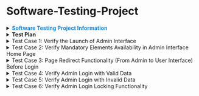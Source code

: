 # Software-Testing-Project

<details>
<summary><font color="#1589F0"><b>Software Testing Project Information</b></font></summary>


# Software Testing Live Project (Theory)

## 1. Project Information

- **Domain:** Ecommerce
- **Sub Domain:** B2C (Business to Customer)
- **Application:** Online Shopping
- **Application Type:** Public Web Application (Internet Application)
- **Development Technologies:** LAMP (Linux, Apache, MySQL, PHP)

## 2. Project Overview

### i. Admin Interface/Server-side
- Application Master Data (Add/Edit/Delete)
- Maintenance (User management, Operations management, etc.)

### ii. User Interface/Client-side
- To perform specified Business operations

## 3. Stakeholders of the Project

- Project Leader
- Senior Management
- Project Team Members
- Project Customer
- Project Testers
- Subcontractors, Consultants, etc.

## 4. Interfaces of the Project/AUT

### i. Admin Interface:
- URL: [Admin Interface](http://gcreddy.com/project/admin/)
- Username: gcreddy
- Password: Temp@2020

### ii. User Interface:
- URL: [User Interface](http://gcreddy.com/project/)

## 5. Features to be Tested in Admin Interface

- Launch Application
- Login to Admin Interface
- Redirecting Operation from Admin to User Interface
- Add/Edit/Delete Manufacturer
- Add/Edit/Delete Category
- Add/Edit/Delete Product
- Add/Edit/Delete/Set as Default Currency
- Reports (User, Product, etc.)

## 6. Features to be Tested in User Interface

- Launch Application
- View Products
- Search Products
- Advanced Search
- Customer Registration
- Customer Login
- Buy Products (Login, Choose products, Update Quantity, Delete Products, Change Details, Select Payment Option, Checkout...)
- Track Order status

## 7. Derive Sanity Test Scenarios for Admin Interface

- Launch Application
- Verify required elements availability in the Admin interface home page/login page
- Verify Admin Login with valid username and password
- Verify required elements availability on the Index page
- Add Manufacturer
- Add Category
- Add Product
- Add Currency

## 8. Derive Sanity Test Scenarios for User Interface

- Verify the Launch of User Interface with valid URL
- Verify required elements availability in the home page
- Verify Customer Registration with valid data
- Verify Customer Login
- Verify Shopping Cart
- Verify Checkout
- Verify Log Off

## 9. Derive Comprehensive (All Possible) Test Cases for Admin Interface

- Verify Launch Application with valid URL
- Verify all elements availability in the Admin interface home page/login page
- Verify "Redirect" functionality from Admin to User Interface before Login
- Verify Admin Login with various scenarios (valid/invalid username/password, blank fields, locking functionality)
- Verify all elements available on the Index page
- Add/Edit/Delete/Move Manufacturer, Category, Product, Currency
- Set Default Currency
- Verify Customer and Product Reports
- Verify "Logoff"

## 10. Derive Comprehensive (All Possible) Test Cases for User Interface

- Verify the Launch of User Interface with valid URL
- Verify all elements available on the home page
- Verify Customer Registration with various scenarios (valid/invalid data, existing email)
- Verify Customer Login with valid email address and password
- Verify Shopping Cart functionality with various scenarios (before selecting any product, after selecting products, updating quantity, removing products)
- Verify Checkout process with various scenarios (before selecting any product, after selecting products, address change, adding comments, selecting payment option, order confirmation)
- Verify "Logoff"


  
</details>


<details>
<summary><b>Test Plan</b></summary>

## Objective
The objective of this test plan is to ensure thorough testing of the Online Shopping application, covering both the Admin Interface and User Interface, to validate its functionality, usability, and performance.

## Scope
This test plan will encompass testing of all features and functionalities as outlined in the project overview, including but not limited to:
- Admin Interface features such as adding/editing/deleting manufacturers, categories, products, and currencies.
- User Interface features such as product browsing, search, registration, login, shopping cart management, checkout, and order tracking.

## Inclusions
- Functional testing
- Usability testing
- Performance testing
- Security testing
- Compatibility testing

## Test Environments
<details>
<summary>Details</summary>

| Environment         | Details                                          |
|---------------------|--------------------------------------------------|
| Browser             | Chrome, Firefox, Safari                          |
| Operating Systems   | Windows, macOS, Linux                            |
| Devices             | Desktop, Laptop, Mobile (iOS, Android)           |
| Development Environment | LAMP stack (Linux, Apache, MySQL, PHP)         |
</details>

## Defect Reporting Procedure
- Defects will be reported using the company's designated defect tracking tool.
- Each defect report will include a detailed description, steps to reproduce, severity, and priority.

## Test Strategy
- A combination of manual and automated testing will be employed.
- Test cases will cover positive and negative scenarios, edge cases, and stress testing.
- Regression testing will be performed after each build/release.

## Test Schedule
- Test preparation and planning: [Start Date] - [End Date]
- Test execution: [Start Date] - [End Date]
- Defect reporting and tracking: Throughout the testing phase
- Test closure: Upon completion of testing activities

## Test Deliverables
- Test plan document
- Test cases
- Test execution reports
- Defect reports

## Entry and Exit Criteria
<details>
<summary>Entry Criteria</summary>

- Completion of application development
- Availability of test environment
- Test data preparation
</details>

<details>
<summary>Exit Criteria</summary>

- Successful completion of all test cases
- Defect closure rate above [Threshold]
- Approval from project stakeholders
</details>

## Test Execution
<details>
<summary>Entry Criteria</summary>

- Completion of test environment setup
- Availability of test data
- Approval of test plan
</details>

<details>
<summary>Exit Criteria</summary>

- Completion of all test cases
- Generation of test execution reports
- Approval of test execution results
</details>

## Test Closure
<details>
<summary>Entry Criteria</summary>

- Completion of all test execution activities
- Review and approval of test results
- Closure of all defects
</details>

<details>
<summary>Exit Criteria</summary>

- Sign-off from project stakeholders
- Archiving of test documentation and artifacts
</details>

## Tools
- Defect Tracking: [Tool Name]
- Test Management: [Tool Name]
- Automation: [Tool Name]

## Risks and Mitigations
- **Risk:** Insufficient test coverage
  - **Mitigation:** Regular reviews of test coverage and test plan updates.
- **Risk:** Limited resources for testing
  - **Mitigation:** Prioritize testing activities and consider resource allocation adjustments.

## Approvals
This test plan is approved by:

Project Manager: [Name]  
Date: [Date]
</details>

<details>
<summary>Test Case 1: Verify the Launch of Admin Interface</summary>

**Test Steps**:
1. Launch the browser.
2. Capture the page title.

**Expected Result**: The page title is "osCommerce Online Merchant Administration Tool".

</details>

<details>
<summary>Test Case 2: Verify Mandatory Elements Availability in Admin Interface Home Page</summary>

**Test Steps**:
1. Launch the browser.
2. Check the availability of "Create an Account", "Login", and "Shopping Cart" links.

</details>

<details>
<summary>Test Case 3: Page Redirect Functionality (From Admin to User Interface) Before Login</summary>

**Test Steps**:
1. Launch the browser.
2. Navigate to the Admin login page.
3. Click the "Online CataLog" link.
4. Capture the current URL.

**Expected URL**: http://gcreddy.com/project/

</details>

<details>
<summary>Test Case 4: Verify Admin Login with Valid Data</summary>

**Test Steps**:
1. Launch the browser.
2. Navigate to the Admin login page.
3. Enter valid username and password.
4. Click the "Login" button.
5. Capture the current URL.
6. Check the availability of the "Logoff" link.

**Expected Result**: 
- URL: http://gcreddy.com/project/admin/index.php/
- "Logoff" link is available.

</details>

<details>
<summary>Test Case 5: Verify Admin Login with Invalid Data</summary>

**Test Steps**:
1. Launch the browser.
2. Navigate to the Admin login page.
3. Enter invalid username and password.
4. Click the "Login" button.
5. Capture the error message displayed on the screen.

**Expected Message**: "Error: Invalid administrator login attempt."

</details>

<details>
<summary>Test Case 6: Verify Admin Login Locking Functionality</summary>

**Test Steps**:
1. Launch the browser.
2. Navigate to the Admin login page.
3. Enter incorrect username and password for four times.
4. Capture the error messages displayed.

**Expected Results**: 
- 1st to 3rd Iterations: "Error: Invalid administrator login attempt"
- 4th Iteration: "Error: The maximum number of login attempts has been reached. Please try again in 5 minutes."

</details>



